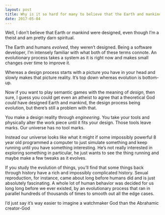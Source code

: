 ```yaml
---
layout: post
title: Why is it so hard for many to believe that the Earth and mankind were designed?
date: 2017-05-04
---
```


<p>Well, I don’t believe that Earth or mankind were designed, even though I’m a theist and am pretty darn spiritual.</p><p>The Earth and humans <i>evolved</i>, they weren’t designed. Being a software developer, I’m intensely familiar with what both of these terms connote. An evolutionary process takes a system as it is right now and makes small changes over time to improve it.</p><p>Whereas a design process starts with a picture you have in your head and slowly makes that picture reality. It’s top down whereas evolution is bottom-up.</p><p>Now if you want to play semantic games with the meaning of <i>design</i>, then sure, I guess you could get even an atheist to agree that a theoretical God <i>could</i> have designed Earth and mankind, the design process being evolution, but there’s still a problem with that.</p><p>You make a design reality through <i>engineering</i>. You take your tools and physically alter the work piece until it fits your design. Those tools leave marks. Our universe has no tool marks.</p><p>Instead our universe looks like what it might if some impossibly powerful 8 year old programmed a computer to just simulate something and keep running until you have something interesting. He’s not really interested in exploring something in particular, he just wants to see the thing running and maybe make a few tweaks as it evolves.</p><p>If you study the evolution of things, you’ll find that some things back through history have a rich and impossibly complicated history. Sexual reproduction, for instance, came about long before humans did and is just absolutely fascinating. A whole lot of human behavior was decided for us long long before we ever existed, by an evolutionary process that ran in parallel hundreds of thousands of times to smooth out all the edge cases.</p><p>I’d just say it’s way easier to imagine a watchmaker God than the Abrahamic creator-God</p>
